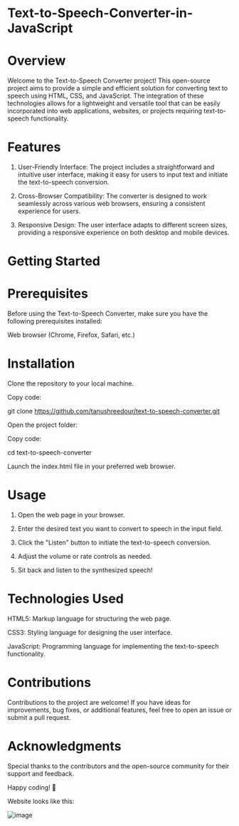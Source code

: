 # Text-to-Speech-Converter-in-JavaScript

# Overview
Welcome to the Text-to-Speech Converter project! This open-source project aims to provide a simple and efficient solution for converting text to speech using HTML, CSS, and JavaScript. The integration of these technologies allows for a lightweight and versatile tool that can be easily incorporated into web applications, websites, or projects requiring text-to-speech functionality.

# Features
1. User-Friendly Interface: The project includes a straightforward and intuitive user interface, making it easy for users to input text and initiate the text-to-speech conversion.

2. Cross-Browser Compatibility: The converter is designed to work seamlessly across various web browsers, ensuring a consistent experience for users.

3. Responsive Design: The user interface adapts to different screen sizes, providing a responsive experience on both desktop and mobile devices.

# Getting Started
# Prerequisites
Before using the Text-to-Speech Converter, make sure you have the following prerequisites installed:

Web browser (Chrome, Firefox, Safari, etc.)
# Installation
Clone the repository to your local machine.

Copy code: 

git clone https://github.com/tanushreedour/text-to-speech-converter.git 

Open the project folder:

Copy code:

cd text-to-speech-converter

Launch the index.html file in your preferred web browser.

# Usage
1. Open the web page in your browser.

2. Enter the desired text you want to convert to speech in the input field.

3. Click the "Listen" button to initiate the text-to-speech conversion.

4. Adjust the volume or rate controls as needed.

4. Sit back and listen to the synthesized speech!

# Technologies Used
HTML5: Markup language for structuring the web page.

CSS3: Styling language for designing the user interface.

JavaScript: Programming language for implementing the text-to-speech functionality.

# Contributions
Contributions to the project are welcome! If you have ideas for improvements, bug fixes, or additional features, feel free to open an issue or submit a pull request.

# Acknowledgments
Special thanks to the contributors and the open-source community for their support and feedback.

Happy coding! 🚀

Website looks like this:


![image](https://github.com/tanushreedour/Text-to-Speech-Converter-in-JavaScript/assets/147717390/a9d6d597-d3e4-4194-ab6d-09e26058086d)
